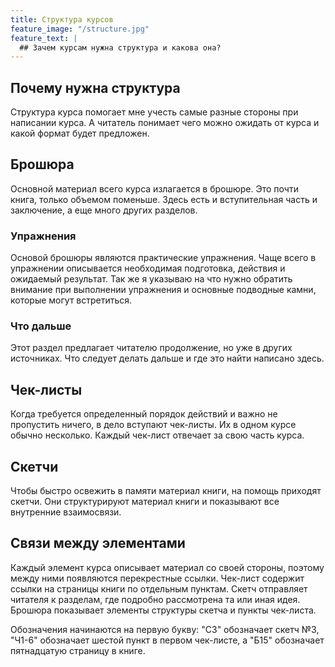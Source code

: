 ```yaml
---
title: Структура курсов
feature_image: "/structure.jpg"
feature_text: |
  ## Зачем курсам нужна структура и какова она?
---
```


## Почему нужна структура

Структура курса помогает мне учесть самые разные стороны при написании
курса.  А читатель понимает чего можно ожидать от курса и какой формат
будет предложен.

## Брошюра

Основной материал всего курса излагается в брошюре.  Это почти книга,
только объемом поменьше.  Здесь есть и вступительная часть и
заключение, а еще много других разделов.

### Упражнения

Основой брошюры являются практические упражнения.  Чаще всего в
упражнении описывается необходимая подготовка, действия и ожидаемый
результат.  Так же я указываю на что нужно обратить внимание при
выполнении упражнения и основные подводные камни, которые могут
встретиться.

### Что дальше

Этот раздел предлагает читателю продолжение, но уже в других
источниках.  Что следует делать дальше и где это найти написано
здесь.

## Чек-листы

Когда требуется определенный порядок действий и важно не пропустить
ничего, в дело вступают чек-листы.  Их в одном курсе обычно
несколько.  Каждый чек-лист отвечает за свою часть курса.

## Скетчи

Чтобы быстро освежить в памяти материал книги, на помощь приходят
скетчи.  Они структурируют материал книги и показывают все внутренние
взаимосвязи.

## Связи между элементами

Каждый элемент курса описывает материал со своей стороны, поэтому
между ними появляются перекрестные ссылки.  Чек-лист содержит ссылки
на страницы книги по отдельным пунктам.  Скетч отправляет читателя к
разделам, где подробно рассмотрена та или иная идея.  Брошюра
показывает элементы структуры скетча и пункты чек-листа.

Обозначения начинаются на первую букву: "C3" обозначает скетч №3,
"Ч1-6" обозначает шестой пункт в первом чек-листе, а "Б15" обозначает
пятнадцатую страницу в книге.
